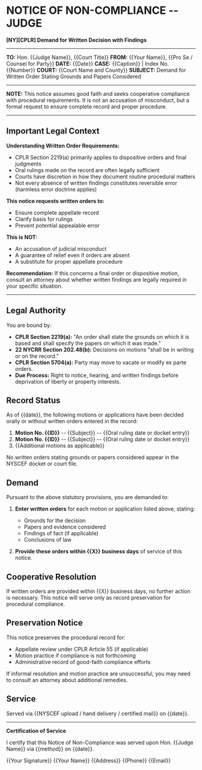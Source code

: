 # NOTICE OF NON-COMPLIANCE -- JUDGE

**[NY][CPLR] Demand for Written Decision with Findings**

---

**TO:** Hon. {{Judge Name}}, {{Court Title}}
**FROM:** {{Your Name}}, {{Pro Se / Counsel for Party}}
**DATE:** {{Date}}
**CASE:** {{Caption}} | Index No. {{Number}}
**COURT:** {{Court Name and County}}
**SUBJECT:** Demand for Written Order Stating Grounds and Papers Considered

---

**NOTE:** This notice assumes good faith and seeks cooperative compliance with procedural requirements. It is not an accusation of misconduct, but a formal request to ensure complete record and proper procedure.

---

## Important Legal Context

**Understanding Written Order Requirements:**
- CPLR Section 2219(a) primarily applies to dispositive orders and final judgments
- Oral rulings made on the record are often legally sufficient
- Courts have discretion in how they document routine procedural matters
- Not every absence of written findings constitutes reversible error (harmless error doctrine applies)

**This notice requests written orders to:**
- Ensure complete appellate record
- Clarify basis for rulings
- Prevent potential appealable error

**This is NOT:**
- An accusation of judicial misconduct
- A guarantee of relief even if orders are absent
- A substitute for proper appellate procedure

**Recommendation:** If this concerns a final order or dispositive motion, consult an attorney about whether written findings are legally required in your specific situation.

---

## Legal Authority

You are bound by:

- **CPLR Section 2219(a):** "An order shall state the grounds on which it is based and shall specify the papers on which it was made."
- **22 NYCRR Section 202.48(b):** Decisions on motions "shall be in writing or on the record."
- **CPLR Section 5704(a):** Party may move to vacate or modify ex parte orders.
- **Due Process:** Right to notice, hearing, and written findings before deprivation of liberty or property interests.

## Record Status

As of {{date}}, the following motions or applications have been decided orally or without written orders entered in the record:

1. **Motion No. {{ID}}** -- {{Subject}} -- {{Oral ruling date or docket entry}}
2. **Motion No. {{ID}}** -- {{Subject}} -- {{Oral ruling date or docket entry}}
3. {{Additional motions as applicable}}

No written orders stating grounds or papers considered appear in the NYSCEF docket or court file.

## Demand

Pursuant to the above statutory provisions, you are demanded to:

1. **Enter written orders** for each motion or application listed above, stating:
   - Grounds for the decision
   - Papers and evidence considered
   - Findings of fact (if applicable)
   - Conclusions of law

2. **Provide these orders within {{X}} business days** of service of this notice.

## Cooperative Resolution

If written orders are provided within {{X}} business days, no further action is necessary. This notice will serve only as record preservation for procedural compliance.

## Preservation Notice

This notice preserves the procedural record for:

- Appellate review under CPLR Article 55 (if applicable)
- Motion practice if compliance is not forthcoming
- Administrative record of good-faith compliance efforts

If informal resolution and motion practice are unsuccessful, you may need to consult an attorney about additional remedies.

## Service

Served via {{NYSCEF upload / hand delivery / certified mail}} on {{date}}.

---

**Certification of Service**

I certify that this Notice of Non-Compliance was served upon Hon. {{Judge Name}} via {{method}} on {{date}}.

{{Your Signature}}
{{Your Name}}
{{Address}}
{{Phone}}
{{Email}}
